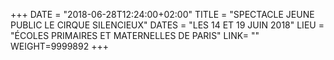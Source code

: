 +++
DATE = "2018-06-28T12:24:00+02:00"
TITLE = "SPECTACLE JEUNE PUBLIC LE CIRQUE SILENCIEUX"
DATES = "LES 14 ET 19 JUIN 2018"
LIEU = "ÉCOLES PRIMAIRES ET MATERNELLES DE PARIS"
LINK= ""
WEIGHT=9999892
+++